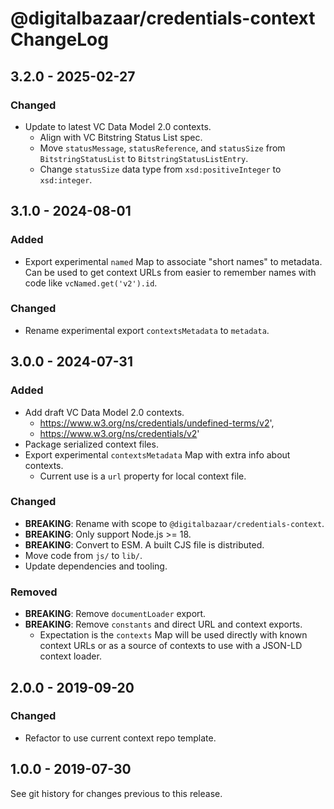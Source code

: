 # @digitalbazaar/credentials-context ChangeLog

## 3.2.0 - 2025-02-27

### Changed
- Update to latest VC Data Model 2.0 contexts.
  - Align with VC Bitstring Status List spec.
  - Move `statusMessage`, `statusReference`, and `statusSize` from
    `BitstringStatusList` to `BitstringStatusListEntry`.
  - Change `statusSize` data type from `xsd:positiveInteger` to `xsd:integer`.

## 3.1.0 - 2024-08-01

### Added
- Export experimental `named` Map to associate "short names" to metadata. Can
  be used to get context URLs from easier to remember names with code like
  `vcNamed.get('v2').id`.

### Changed
- Rename experimental export `contextsMetadata` to `metadata`.

## 3.0.0 - 2024-07-31

### Added
- Add draft VC Data Model 2.0 contexts.
  - https://www.w3.org/ns/credentials/undefined-terms/v2',
  - https://www.w3.org/ns/credentials/v2'
- Package serialized context files.
- Export experimental `contextsMetadata` Map with extra info about contexts.
  - Current use is a `url` property for local context file.

### Changed
- **BREAKING**: Rename with scope to `@digitalbazaar/credentials-context`.
- **BREAKING**: Only support Node.js >= 18.
- **BREAKING**: Convert to ESM. A built CJS file is distributed.
- Move code from `js/` to `lib/`.
- Update dependencies and tooling.

### Removed
- **BREAKING**: Remove `documentLoader` export.
- **BREAKING**: Remove `constants` and direct URL and context exports.
  - Expectation is the `contexts` Map will be used directly with known context
    URLs or as a source of contexts to use with a JSON-LD context loader.

## 2.0.0 - 2019-09-20

### Changed
- Refactor to use current context repo template.

## 1.0.0 - 2019-07-30

See git history for changes previous to this release.
